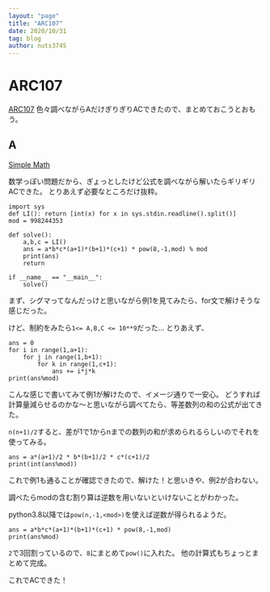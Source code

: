 ```yaml
---
layout: "page"
title: "ARC107"
date: 2020/10/31
tag: blog
author: nuts3745
---
```


# ARC107

[ARC107](https://atcoder.jp/contests/arc107)
色々調べながらAだけぎりぎりACできたので、まとめておこうとおもう。

## A

[Simple Math](https://atcoder.jp/contests/arc107/tasks/arc107_a)

数学っぽい問題だから、ぎょっとしたけど公式を調べながら解いたらギリギリACできた。
とりあえず必要なところだけ抜粋。

```python=
import sys
def LI(): return [int(x) for x in sys.stdin.readline().split()]
mod = 998244353

def solve():
	a,b,c = LI()
	ans = a*b*c*(a+1)*(b+1)*(c+1) * pow(8,-1,mod) % mod
	print(ans)
	return

if __name__ == "__main__":
	solve()
```

まず、シグマってなんだっけと思いながら例1を見てみたら、for文で解けそうな感じだった。

けど、制約をみたら`1<= A,B,C <= 10**9`だった…
とりあえず、

```python=
ans = 0
for i in range(1,a+1):
	for j in range(1,b+1):
		for k in range(1,c+1):
			ans += i*j*k
print(ans%mod)
```

こんな感じで書いてみて例1が解けたので、イメージ通りで一安心。
どうすれば計算量減らせるのかな～と思いながら調べてたら、等差数列の和の公式が出てきた。

`n(n+1)/2`すると、差が1で1からnまでの数列の和が求められるらしいのでそれを使ってみる。

```python=
ans = a*(a+1)/2 * b*(b+1)/2 * c*(c+1)/2
print(int(ans%mod))
```

これで例1も通ることが確認できたので、解けた！と思いきや、例2が合わない。

調べたらmodの含む割り算は逆数を用いないといけないことがわかった。

python3.8以降では`pow(n,-1,<mod>)`を使えば逆数が得られるようだ。

```python=
ans = a*b*c*(a+1)*(b+1)*(c+1) * pow(8,-1,mod)
print(ans%mod)
```

`2`で3回割っているので、`8`にまとめて`pow()`に入れた。
他の計算式もちょっとまとめて完成。

これでACできた！
